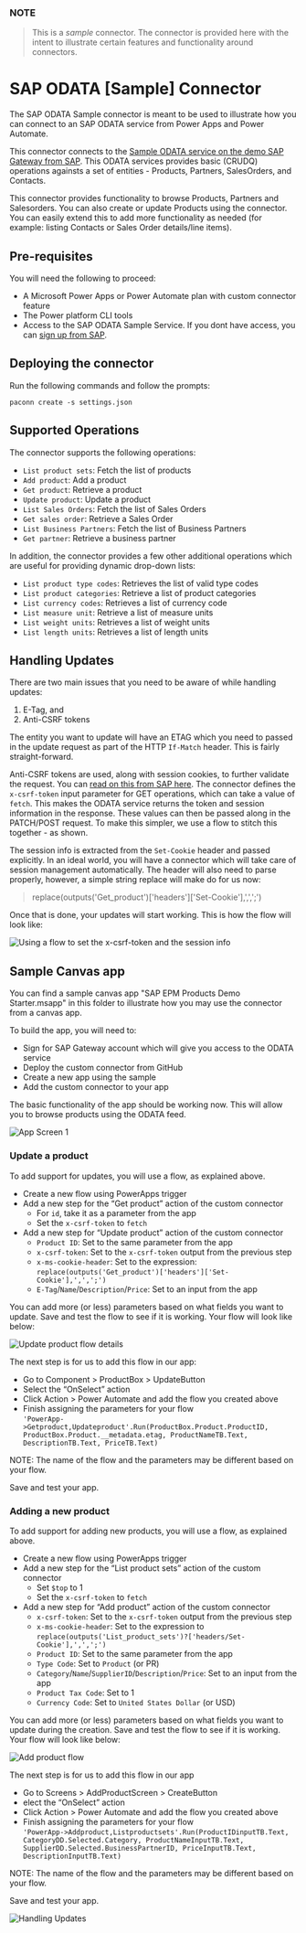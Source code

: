 ### NOTE
> This is a *sample* connector.  The connector is provided here with the intent to illustrate certain features and functionality around connectors.

# SAP ODATA [Sample] Connector
The SAP ODATA Sample connector is meant to be used to illustrate how you can connect to an SAP ODATA service from Power Apps and Power Automate.

This connector connects to the [Sample ODATA service on the demo SAP Gateway from SAP](https://help.sap.com/viewer/68bf513362174d54b58cddec28794093/1809BW.001/en-US/59283fc4528f486b83b1a58a4f1063c0.html). This ODATA services provides basic (CRUDQ) operations againsts a set of entities - Products, Partners, SalesOrders, and Contacts.

This connector provides functionality to browse Products, Partners and Salesorders. You can also create or update Products using the connector. You can easily extend this to add more functionality as needed (for example: listing Contacts or Sales Order details/line items).

## Pre-requisites
You will need the following to proceed:
* A Microsoft Power Apps or Power Automate plan with custom connector feature
* The Power platform CLI tools
* Access to the SAP ODATA Sample Service. If you dont have access, you can [sign up from SAP](https://developers.sap.com/tutorials/gateway-demo-signup.html).



## Deploying the connector
Run the following commands and follow the prompts:

```paconn
paconn create -s settings.json
```

## Supported Operations
The connector supports the following operations:
* `List product sets`: Fetch the list of products
* `Add product`: Add a product
* `Get product`: Retrieve a product
* `Update product`: Update a product
* `List Sales Orders`: Fetch the list of Sales Orders
* `Get sales order`: Retrieve a Sales Order
* `List Business Partners`: Fetch the list of Business Partners
* `Get partner`: Retrieve a business partner

In addition, the connector provides a few other additional operations which are useful for providing dynamic drop-down lists:
* `List product type codes`: Retrieves the list of valid type codes
* `List product categories`: Retrieve a list of product categories
* `List currency codes`: Retrieves a list of currency code
* `List measure unit`: Retrieve a list of measure units
* `List weight units`: Retrieves a list of weight units
* `List length units`: Retrieves a list of length units

## Handling Updates
There are two main issues that you need to be aware of while handling updates:
 1. E-Tag, and
 2. Anti-CSRF tokens

The entity you want to update will have an ETAG which you need to passed in the update request as part of the HTTP `If-Match` header. This is fairly straight-forward.

Anti-CSRF tokens are used, along with session cookies, to further validate the request. You can [read on this from SAP here](https://help.sap.com/viewer/68bf513362174d54b58cddec28794093/1809BW.001/en-US/b35c22518bc72214e10000000a44176d.html). The connector defines the `x-csrf-token` input parameter for GET operations, which can take a value of `fetch`. This makes the ODATA service returns the token and session information in the response. These values can then be passed along in the PATCH/POST request. To make this simpler, we use a flow to stitch this together - as shown.

The session info is extracted from the `Set-Cookie` header and passed explicitly. In an ideal world, you will have a connector which will take care of session management automatically. The header will also need to parse properly, however, a simple string replace will make do for us now:
>replace(outputs('Get_product')['headers']['Set-Cookie'],',',';')

Once that is done, your updates will start working. This is how the flow will look like: 

![Using a flow to set the x-csrf-token and the session info](images/flow-update.PNG)


## Sample Canvas app
You can find a sample canvas app "SAP EPM Products Demo Starter.msapp" in this folder to illustrate how you may use the connector from a canvas app.

To build the app, you will need to:
* Sign for SAP Gateway account which will give you access to the ODATA service
* Deploy the custom connector from GitHub
* Create a new app using the sample
* Add the custom connector to your app

The basic functionality of the app should be working now.  This will allow you to browse products using the ODATA feed.

![App Screen 1](images/sap-app-1.PNG)

### Update a product
To add support for updates, you will use a flow, as explained above.
* Create a new flow using PowerApps trigger
* Add a new step for the “Get product” action of the custom connector
    * For `id`, take it as a parameter from the app
    * Set the `x-csrf-token` to `fetch`
* Add a new step for “Update product” action of the custom connector
    * `Product ID`: Set to the same parameter from the app
    * `x-csrf-token`: Set to the `x-csrf-token` output from the previous step
    * `x-ms-cookie-header`: Set to the expression: `replace(outputs('Get_product')['headers']['Set-Cookie'],',',';')`
    * `E-Tag`/`Name`/`Description`/`Price`: Set to an input from the app

You can add more (or less) parameters based on what fields you want to update. Save and test the flow to see if it is working.  Your flow will look like below:

![Update product flow details](images/sap-update-flow-details.png)


The next step is for us to add this flow in our app:
* Go to Component > ProductBox > UpdateButton
* Select the “OnSelect” action
* Click Action > Power Automate and add the flow you created above
* Finish assigning the parameters for your flow<br/>
`'PowerApp->Getproduct,Updateproduct'.Run(ProductBox.Product.ProductID, ProductBox.Product.__metadata.etag, ProductNameTB.Text, DescriptionTB.Text, PriceTB.Text)`

NOTE: The name of the flow and the parameters may be different based on your flow.

Save and test your app.


### Adding a new product
To add support for adding new products, you will use a flow, as explained above.

* Create a new flow using PowerApps trigger
* Add a new step for the “List product sets” action of the custom connector
    * Set `$top` to 1
    * Set the `x-csrf-token` to `fetch`
* Add a new step for “Add product” action of the custom connector
    * `x-csrf-token`: Set to the `x-csrf-token` output from the previous step
    * `x-ms-cookie-header`: Set to the expression to<br/>
    `replace(outputs('List_product_sets')?['headers/Set-Cookie'],',',';')`
    * `Product ID`: Set to the same parameter from the app
    * `Type Code`: Set to `Product` (or PR)
    * `Category`/`Name`/`SupplierID`/`Description`/`Price`: Set to an input from the app
    * `Product Tax Code`: Set to 1
    * `Currency Code`: Set to `United States Dollar` (or USD)

You can add more (or less) parameters based on what fields you want to update during the creation. Save and test the flow to see if it is working.  Your flow will look like below:

![Add product flow](images/sap-add-flow-details.png)

The next step is for us to add this flow in our app
* Go to Screens > AddProductScreen > CreateButton
* elect the “OnSelect” action
* Click Action > Power Automate and add the flow you created above
* Finish assigning the parameters for your flow<br/>
`'PowerApp->Addproduct,Listproductsets'.Run(ProductIDinputTB.Text, CategoryDD.Selected.Category, ProductNameInputTB.Text, SupplierDD.Selected.BusinessPartnerID, PriceInputTB.Text, DescriptionInputTB.Text)`

NOTE: The name of the flow and the parameters may be different based on your flow.

Save and test your app.

![Handling Updates](images/sap-app-2.png)
